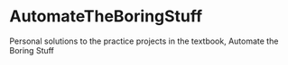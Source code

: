 # AutomateTheBoringStuff
Personal solutions to the practice projects in the textbook, Automate the Boring Stuff
